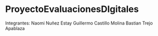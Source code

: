 # ProyectoEvaluacionesDIgitales
Integrantes:
Naomi Nuñez Estay
Guillermo Castillo Molina
Bastian Trejo Apablaza


